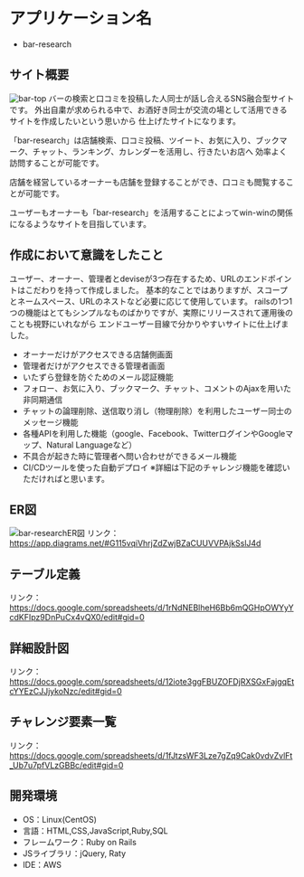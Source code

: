 # アプリケーション名
* bar-research

## サイト概要
![bar-top](https://user-images.githubusercontent.com/73866971/107849477-c1009280-6e3e-11eb-8924-5eff2184dbbe.png)
バーの検索と口コミを投稿した人同士が話し合えるSNS融合型サイトです。
外出自粛が求められる中で、お酒好き同士が交流の場として活用できるサイトを作成したいという思いから
仕上げたサイトになります。

「bar-research」は店舗検索、口コミ投稿、ツイート、お気に入り、ブックマーク、チャット、ランキング、カレンダーを活用し、行きたいお店へ
効率よく訪問することが可能です。

店舗を経営しているオーナーも店舗を登録することができ、口コミも閲覧することが可能です。

ユーザーもオーナーも「bar-research」を活用することによってwin-winの関係になるようなサイトを目指しています。

## 作成において意識をしたこと
ユーザー、オーナー、管理者とdeviseが3つ存在するため、URLのエンドポイントはこだわりを持って作成しました。
基本的なことではありますが、スコープとネームスペース、URLのネストなど必要に応じて使用しています。
railsの1つ1つの機能はとてもシンプルなものばかりですが、実際にリリースされて運用後のことも視野にいれながら
エンドユーザー目線で分かりやすいサイトに仕上げました。

* オーナーだけがアクセスできる店舗側画面
* 管理者だけがアクセスできる管理者画面
* いたずら登録を防ぐためのメール認証機能
* フォロー、お気に入り、ブックマーク、チャット、コメントのAjaxを用いた非同期通信
* チャットの論理削除、送信取り消し（物理削除）を利用したユーザー同士のメッセージ機能
* 各種APIを利用した機能（google、Facebook、TwitterログインやGoogleマップ、Natural Languageなど）
* 不具合が起きた時に管理者へ問い合わせができるメール機能
* CI/CDツールを使った自動デプロイ
※詳細は下記のチャレンジ機能を確認いただければと思います。

## ER図
![bar-researchER図](https://user-images.githubusercontent.com/73866971/110244663-172aa680-7fa3-11eb-9742-74a3b29cf39c.png)
リンク：https://app.diagrams.net/#G115vqiVhrjZdZwjBZaCUUVVPAjkSslJ4d

## テーブル定義
リンク：https://docs.google.com/spreadsheets/d/1rNdNEBlheH6Bb6mQGHpOWYyYcdKFIpz9DnPuCx4vQX0/edit#gid=0

## 詳細設計図
リンク：https://docs.google.com/spreadsheets/d/12iote3ggFBUZOFDjRXSGxFajgqEtcYYEzCJJjykoNzc/edit#gid=0

## チャレンジ要素一覧
リンク：https://docs.google.com/spreadsheets/d/1fJtzsWF3Lze7gZq9Cak0vdvZvlFt_Ub7u7pfVLzGBBc/edit#gid=0

## 開発環境
* OS：Linux(CentOS)
* 言語：HTML,CSS,JavaScript,Ruby,SQL
* フレームワーク：Ruby on Rails
* JSライブラリ：jQuery, Raty
* IDE：AWS

